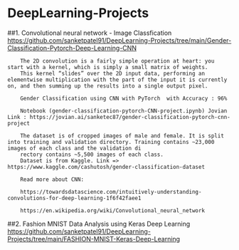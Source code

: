 # DeepLearning-Projects

##1. Convolutional neural network - Image Classfication https://github.com/sanketpatel91/DeepLearning-Projects/tree/main/Gender-Classification-Pytorch-Deep-Learning-CNN

        The 2D convolution is a fairly simple operation at heart: you start with a kernel, which is simply a small matrix of weights.
        This kernel “slides” over the 2D input data, performing an elementwise multiplication with the part of the input it is currently on, and then summing up the results into a single output pixel.

        Gender Classification using CNN with PyTorch  with Accuracy : 96%

        Notebook (gender-classification-pytorch-CNN-project.ipynb) Jovian Link : https://jovian.ai/sanketec87/gender-classification-pytorch-cnn-project

        The dataset is of cropped images of male and female. It is split into training and validation directory. Training contains ~23,000 images of each class and the validation di
        rectory contains ~5,500 images of each class.
        Dataset is from Kaggle. Link => https://www.kaggle.com/cashutosh/gender-classification-dataset

        Read more about CNN:

        https://towardsdatascience.com/intuitively-understanding-convolutions-for-deep-learning-1f6f42faee1

        https://en.wikipedia.org/wiki/Convolutional_neural_network


##2. Fashion MNIST Data Analysis using Keras Deep Learning  https://github.com/sanketpatel91/DeepLearning-Projects/tree/main/FASHION-MNIST-Keras-Deep-Learning
